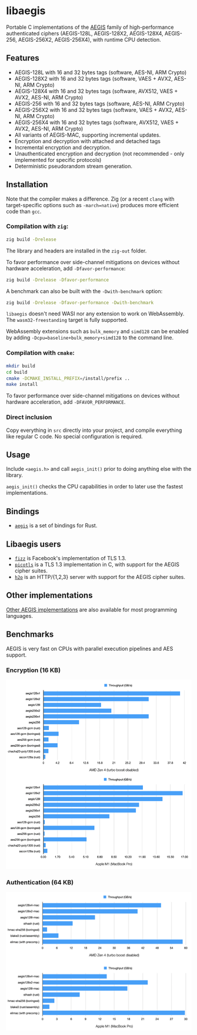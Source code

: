 # libaegis

Portable C implementations of the [AEGIS](https://datatracker.ietf.org/doc/draft-irtf-cfrg-aegis-aead/) family of high-performance authenticated ciphers (AEGIS-128L, AEGIS-128X2, AEGIS-128X4, AEGIS-256, AEGIS-256X2, AEGIS-256X4), with runtime CPU detection.

## Features

- AEGIS-128L with 16 and 32 bytes tags (software, AES-NI, ARM Crypto)
- AEGIS-128X2 with 16 and 32 bytes tags (software, VAES + AVX2, AES-NI, ARM Crypto)
- AEGIS-128X4 with 16 and 32 bytes tags (software, AVX512, VAES + AVX2, AES-NI, ARM Crypto)
- AEGIS-256 with 16 and 32 bytes tags (software, AES-NI, ARM Crypto)
- AEGIS-256X2 with 16 and 32 bytes tags (software, VAES + AVX2, AES-NI, ARM Crypto)
- AEGIS-256X4 with 16 and 32 bytes tags (software, AVX512, VAES + AVX2, AES-NI, ARM Crypto)
- All variants of AEGIS-MAC, supporting incremental updates.
- Encryption and decryption with attached and detached tags
- Incremental encryption and decryption.
- Unauthenticated encryption and decryption (not recommended - only implemented for specific protocols)
- Deterministic pseudorandom stream generation.

## Installation

Note that the compiler makes a difference. Zig (or a recent `clang` with target-specific options such as `-march=native`) produces more efficient code than `gcc`.

### Compilation with `zig`:

```sh
zig build -Drelease
```

The library and headers are installed in the `zig-out` folder.

To favor performance over side-channel mitigations on devices without hardware acceleration, add `-Dfavor-performance`:

```sh
zig build -Drelease -Dfavor-performance
```

A benchmark can also be built with the `-Dwith-benchmark` option:

```sh
zig build -Drelease -Dfavor-performance -Dwith-benchmark
```

`libaegis` doesn't need WASI nor any extension to work on WebAssembly. The `wasm32-freestanding` target is fully supported.

WebAssembly extensions such as `bulk_memory` and `simd128` can be enabled by adding `-Dcpu=baseline+bulk_memory+simd128` to the command line.

### Compilation with `cmake`:

```sh
mkdir build
cd build
cmake -DCMAKE_INSTALL_PREFIX=/install/prefix ..
make install
```

To favor performance over side-channel mitigations on devices without hardware acceleration, add `-DFAVOR_PERFORMANCE`.

### Direct inclusion

Copy everything in `src` directly into your project, and compile everything like regular C code. No special configuration is required.

## Usage

Include `<aegis.h>` and call `aegis_init()` prior to doing anything else with the library.

`aegis_init()` checks the CPU capabilities in order to later use the fastest implementations.

## Bindings

* [`aegis`](https://crates.io/crates/aegis) is a set of bindings for Rust.

## Libaegis users

* [`fizz`](https://github.com/facebookincubator/fizz) is Facebook's implementation of TLS 1.3.
* [`picotls`](https://github.com/h2o/picotls) is a TLS 1.3 implementation in C, with support for the AEGIS cipher suites.
* [`h2o`](https://h2o.examp1e.net) is an HTTP/{1,2,3} server with support for the AEGIS cipher suites.

## Other implementations

[Other AEGIS implementations](https://github.com/cfrg/draft-irtf-cfrg-aegis-aead?tab=readme-ov-file#known-implementations) are also available for most programming languages.

## Benchmarks

AEGIS is very fast on CPUs with parallel execution pipelines and AES support.

### Encryption (16 KB)

![AEGIS benchmark results](img/bench-encryption.png)

### Authentication (64 KB)

![AEGIS-MAC benchmark results](img/bench-mac.png)
